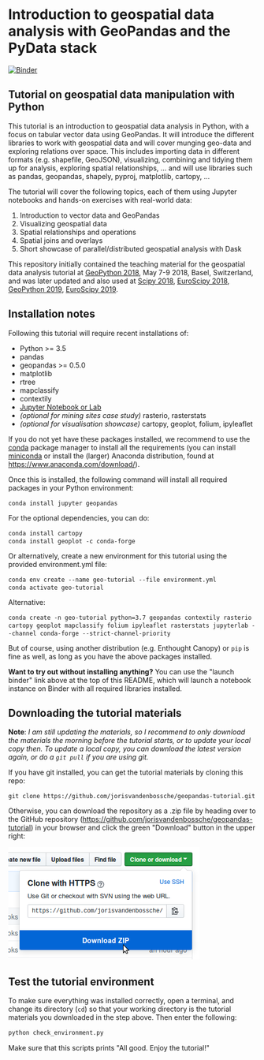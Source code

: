 # Introduction to geospatial data analysis with GeoPandas and the PyData stack

[![Binder](https://mybinder.org/badge.svg)](https://mybinder.org/v2/gh/jorisvandenbossche/geopandas-tutorial/master)

## Tutorial on geospatial data manipulation with Python

This tutorial is an introduction to geospatial data analysis in Python, with a focus on tabular vector data using GeoPandas. 
It will introduce the different libraries to work with geospatial data and will cover munging geo-data and exploring relations over space. This includes importing data in different formats (e.g. shapefile, GeoJSON), visualizing, combining and tidying them up for analysis, exploring spatial relationships, ... and will use libraries such as pandas, geopandas, shapely, pyproj, matplotlib, cartopy, ... 
 
The tutorial will cover the following topics, each of them using Jupyter notebooks and hands-on exercises with real-world data:

1. Introduction to vector data and GeoPandas
2. Visualizing geospatial data
3. Spatial relationships and operations
4. Spatial joins and overlays
5. Short showcase of parallel/distributed geospatial analysis with Dask

This repository initially contained the teaching material for the geospatial data analysis tutorial
at [GeoPython 2018](http://2018.geopython.net), May 7-9 2018, Basel, Switzerland, and was later updated and also
used at [Scipy 2018](https://scipy2018.scipy.org/), [EuroScipy 2018](https://www.euroscipy.org/2018/), [GeoPython 2019](http://2019.geopython.net), [EuroScipy 2019](https://www.euroscipy.org/2019/).


## Installation notes

Following this tutorial will require recent installations of:

- Python >= 3.5
- pandas
- geopandas >= 0.5.0
- matplotlib
- rtree
- mapclassify
- contextily
- [Jupyter Notebook or Lab](http://jupyter.org)
- *(optional for mining sites case study)* rasterio, rasterstats
- *(optional for visualisation showcase)* cartopy, geoplot, folium, ipyleaflet

If you do not yet have these packages installed, we recommend to use the [conda](http://conda.pydata.org/docs/intro.html) package manager to install all the requirements 
(you can install [miniconda](http://conda.pydata.org/miniconda.html) or install the (larger) Anaconda
distribution, found at https://www.anaconda.com/download/).

Once this is installed, the following command will install all required packages in your Python environment:

```
conda install jupyter geopandas
```

For the optional dependencies, you can do:

```
conda install cartopy
conda install geoplot -c conda-forge
```

Or alternatively, create a new environment for this tutorial using the provided environment.yml file:

```
conda env create --name geo-tutorial --file environment.yml
conda activate geo-tutorial
```

Alternative:

```
conda create -n geo-tutorial python=3.7 geopandas contextily rasterio cartopy geoplot mapclassify folium ipyleaflet rasterstats jupyterlab --channel conda-forge --strict-channel-priority
```

But of course, using another distribution (e.g. Enthought Canopy) or ``pip`` is fine as well, as long
as you have the above packages installed.

**Want to try out without installing anything?** You can use the "launch binder" link above at the top of this README, which will launch a notebook instance on Binder with all required libraries installed.


## Downloading the tutorial materials

**Note**: *I am still updating the materials, so I recommend to only download the materials the morning before the tutorial starts, or to update your local copy then. To update a local copy, you can download the latest version again, or do a `git pull` if you are using git.*

If you have git installed, you can get the tutorial materials by cloning this repo:

    git clone https://github.com/jorisvandenbossche/geopandas-tutorial.git

Otherwise, you can download the repository as a .zip file by heading over
to the GitHub repository (https://github.com/jorisvandenbossche/geopandas-tutorial) in
your browser and click the green "Download" button in the upper right:

![](img/download-button.png)


## Test the tutorial environment

To make sure everything was installed correctly, open a terminal, and change its directory (`cd`) so that your working directory is the tutorial materials you downloaded in the step above. Then enter the following:

```sh
python check_environment.py
```

Make sure that this scripts prints "All good. Enjoy the tutorial!"

